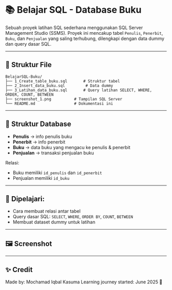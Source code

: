 # 📚 Belajar SQL - Database Buku

Sebuah proyek latihan SQL sederhana menggunakan SQL Server Management Studio (SSMS). Proyek ini mencakup tabel `Penulis`, `Penerbit`, `Buku`, dan `Penjualan` yang saling terhubung, dilengkapi dengan data dummy dan query dasar SQL.

---

## 📁 Struktur File

```
BelajarSQL-Buku/
├── 1_Create_table_buku.sql       # Struktur tabel
├── 2_Insert_data_buku.sql         # Data dummy
├── 3_Latihan_data_buku.sql       # Query latihan SELECT, WHERE, ORDER, COUNT, BETWEEN
├── screenshot_1.png          # Tampilan SQL Server
└── README.md                 # Dokumentasi ini
```

---

## 🧱 Struktur Database

* **Penulis** → info penulis buku
* **Penerbit** → info penerbit
* **Buku** → data buku yang mengacu ke penulis & penerbit
* **Penjualan** → transaksi penjualan buku

Relasi:

* Buku memiliki `id_penulis` dan `id_penerbit`
* Penjualan memiliki `id_buku`

---

## 🧠 Dipelajari:

* Cara membuat relasi antar tabel
* Query dasar SQL: `SELECT`, `WHERE`, `ORDER BY`, `COUNT`, `BETWEEN`
* Membuat dataset dummy untuk latihan

---

## 🖼️ Screenshot

---

## ✨ Credit

Made by: Mochamad Iqbal Kasuma
Learning journey started: June 2025 🚀
